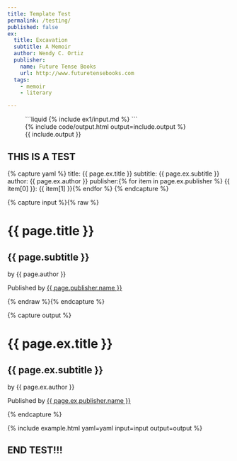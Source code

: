 ```yaml
---
title: Template Test
permalink: /testing/
published: false
ex:
  title: Excavation
  subtitle: A Memoir
  author: Wendy C. Ortiz
  publisher:
    name: Future Tense Books
    url: http://www.futuretensebooks.com
  tags:
    - memoir
    - literary

---
```



<figure class="krazy">
<div class="input">
```liquid
{% include ex1/input.md %}
```
</div>
{% include code/output.html output=include.output %}
<div class="browser">
{{ include.output }}
</div>
</figure>


## THIS IS A TEST

{% capture yaml %}
title: {{ page.ex.title }}
subtitle: {{ page.ex.subtitle }}
author: {{ page.ex.author }}
publisher:{% for item in page.ex.publisher %}
  {{ item[0] }}: {{ item[1] }}{% endfor %}
{% endcapture %}

{% capture input %}{% raw %}
<h1>{{ page.title }}</h1>
<h2>{{ page.subtitle }}</h2>
<p>by {{ page.author }}</p>
<p>Published by <a href="{{ page.publisher.url }}">{{ page.publisher.name }}</a></p>
{% endraw %}{% endcapture %}

{% capture output %}
<h1>{{ page.ex.title }}</h1>
<h2>{{ page.ex.subtitle }}</h2>
<p>by {{ page.ex.author }}</p>
<p>Published by <a href="{{ page.ex.publisher.url }}">{{ page.ex.publisher.name }}</a></p>
{% endcapture %}

{% include example.html yaml=yaml input=input output=output %}







## END TEST!!!